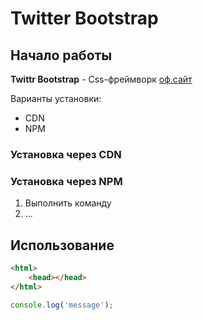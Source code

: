 # Twitter Bootstrap

## Начало работы
**Twittr Bootstrap** - Css-фреймворк [оф.сайт](https://getbootstrap.con)

Варианты  установки:
* CDN
* NPM

###  Установка через CDN

### Установка через NPM 

1. Выполнить команду
2. ...

## Использование


```html
<html>
    <head></head>
</html>
```

```javascript
console.log('message');
```